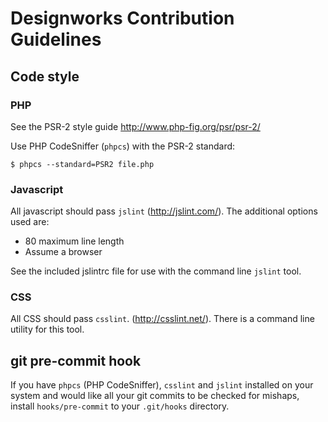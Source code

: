# Designworks Contribution Guidelines

## Code style

### PHP

See the PSR-2 style guide http://www.php-fig.org/psr/psr-2/

Use PHP CodeSniffer (`phpcs`) with the PSR-2 standard:

    $ phpcs --standard=PSR2 file.php


### Javascript

All javascript should pass `jslint` (http://jslint.com/). The additional options
used are:

* 80 maximum line length
* Assume a browser

See the included jslintrc file for use with the command line `jslint` tool.


### CSS

All CSS should pass `csslint`. (http://csslint.net/). There is a command line
utility for this tool.


## git pre-commit hook

If you have `phpcs` (PHP CodeSniffer), `csslint` and `jslint` installed on your
system and would like all your git commits to be checked for mishaps, install
`hooks/pre-commit` to your `.git/hooks` directory.

